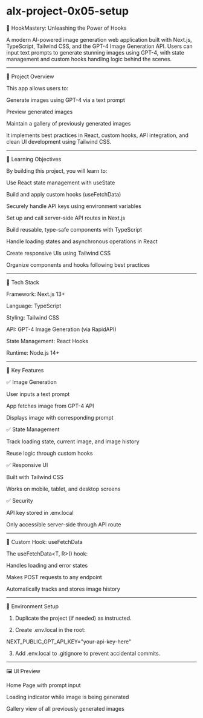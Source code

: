 # alx-project-0x05-setup

🧠 HookMastery: Unleashing the Power of Hooks

A modern AI-powered image generation web application built with Next.js, TypeScript, Tailwind CSS, and the GPT-4 Image Generation API. Users can input text prompts to generate stunning images using GPT-4, with state management and custom hooks handling logic behind the scenes.


---

🚀 Project Overview

This app allows users to:

Generate images using GPT-4 via a text prompt

Preview generated images

Maintain a gallery of previously generated images


It implements best practices in React, custom hooks, API integration, and clean UI development using Tailwind CSS.


---

🎯 Learning Objectives

By building this project, you will learn to:

Use React state management with useState

Build and apply custom hooks (useFetchData)

Securely handle API keys using environment variables

Set up and call server-side API routes in Next.js

Build reusable, type-safe components with TypeScript

Handle loading states and asynchronous operations in React

Create responsive UIs using Tailwind CSS

Organize components and hooks following best practices



---

🧰 Tech Stack

Framework: Next.js 13+

Language: TypeScript

Styling: Tailwind CSS

API: GPT-4 Image Generation (via RapidAPI)

State Management: React Hooks

Runtime: Node.js 14+



---

🔑 Key Features

✅ Image Generation

User inputs a text prompt

App fetches image from GPT-4 API

Displays image with corresponding prompt


✅ State Management

Track loading state, current image, and image history

Reuse logic through custom hooks


✅ Responsive UI

Built with Tailwind CSS

Works on mobile, tablet, and desktop screens


✅ Security

API key stored in .env.local

Only accessible server-side through API route



---

🧠 Custom Hook: useFetchData

The useFetchData<T, R>() hook:

Handles loading and error states

Makes POST requests to any endpoint

Automatically tracks and stores image history



---

🔐 Environment Setup

1. Duplicate the project (if needed) as instructed.


2. Create .env.local in the root:



NEXT_PUBLIC_GPT_API_KEY="your-api-key-here"

3. Add .env.local to .gitignore to prevent accidental commits.




---

🖼 UI Preview

Home Page with prompt input

Loading indicator while image is being generated

Gallery view of all previously generated images


